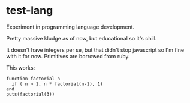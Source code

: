 # test-lang

Experiment in programming language development.

Pretty massive kludge as of now, but educational so it's chill.

It doesn't have integers per se, but that didn't stop javascript so I'm
fine with it for now. Primitives are borrowed from ruby.

This works:
```
function factorial n
  if ( n > 1, n * factorial(n-1), 1)
end
puts(factorial(3))
```

